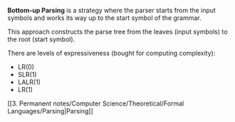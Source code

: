 **Bottom-up Parsing** is a strategy where the parser starts from the input symbols and works its way up to the start symbol of the grammar.

This approach constructs the parse tree from the leaves (input symbols) to the root (start symbol).

There are levels of expressiveness (bought for computing complexity):
- LR(0)
- SLR(1)
- LALR(1)
- LR(1)

[[3. Permanent notes/Computer Science/Theoretical/Formal Languages/Parsing|Parsing]]